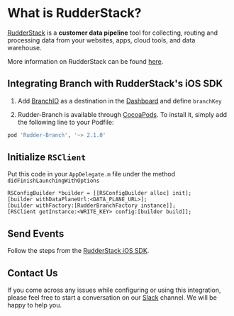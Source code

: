 # What is RudderStack?

[RudderStack](https://rudderstack.com/) is a **customer data pipeline** tool for collecting, routing and processing data from your websites, apps, cloud tools, and data warehouse.

More information on RudderStack can be found [here](https://github.com/rudderlabs/rudder-server).

## Integrating Branch with RudderStack's iOS SDK

1. Add [BranchIO](https://branch.io) as a destination in the [Dashboard](https://app.rudderstack.com/) and define ```branchKey```

2. Rudder-Branch is available through [CocoaPods](https://cocoapods.org). To install it, simply add the following line to your Podfile:

```ruby
pod 'Rudder-Branch', '~> 2.1.0'
```

## Initialize ```RSClient```

Put this code in your ```AppDelegate.m``` file under the method ```didFinishLaunchingWithOptions```
```
RSConfigBuilder *builder = [[RSConfigBuilder alloc] init];
[builder withDataPlaneUrl:<DATA_PLANE_URL>];
[builder withFactory:[RudderBranchFactory instance]];
[RSClient getInstance:<WRITE_KEY> config:[builder build]];
```

## Send Events

Follow the steps from the [RudderStack iOS SDK](https://github.com/rudderlabs/rudder-sdk-ios).

## Contact Us

If you come across any issues while configuring or using this integration, please feel free to start a conversation on our [Slack](https://resources.rudderstack.com/join-rudderstack-slack) channel. We will be happy to help you.
